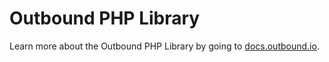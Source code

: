 # Outbound PHP Library

Learn more about the Outbound PHP Library by going
to [docs.outbound.io](http://docs.outbound.io/v2/docs/php). 
